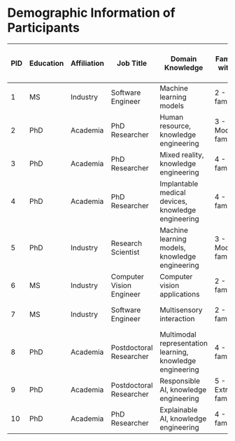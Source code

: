 # Demographic Information of Participants

| PID | Education | Affiliation | Job Title             | Domain Knowledge                                         | Familiarity with KGs      | Familiarity with LLMs     | Familiarity with Ontology RE | Familiarity with Software RE |
|-----|-----------|-------------|-----------------------|----------------------------------------------------------|---------------------------|---------------------------|------------------------------|------------------------------|
| 1   | MS        | Industry    | Software Engineer      | Machine learning models                                  | 2 - Slightly familiar     | 4 - Very familiar         | 2 - Slightly familiar        | 4 - Very familiar            |
| 2   | PhD       | Academia    | PhD Researcher         | Human resource, knowledge engineering                    | 3 - Moderately familiar   | 5 - Extremely familiar    | 3 - Moderately familiar      | 4 - Very familiar            |
| 3   | PhD       | Academia    | PhD Researcher         | Mixed reality, knowledge engineering                     | 4 - Very familiar         | 5 - Extremely familiar    | 4 - Very familiar            | 5 - Extremely familiar       |
| 4   | PhD       | Academia    | PhD Researcher         | Implantable medical devices, knowledge engineering       | 4 - Very familiar         | 3 - Moderately familiar   | 3 - Moderately familiar      | 2 - Slightly familiar        |
| 5   | PhD       | Industry    | Research Scientist     | Machine learning models, knowledge engineering           | 3 - Moderately familiar   | 5 - Extremely familiar    | 3 - Moderately familiar      | 5 - Extremely familiar       |
| 6   | MS        | Industry    | Computer Vision Engineer | Computer vision applications                           | 2 - Slightly familiar     | 3 - Moderately familiar   | 2 - Slightly familiar        | 3 - Moderately familiar      |
| 7   | MS        | Industry    | Software Engineer      | Multisensory interaction                                  | 2 - Slightly familiar     | 5 - Extremely familiar    | 2 - Slightly familiar        | 4 - Very familiar            |
| 8   | PhD       | Academia    | Postdoctoral Researcher | Multimodal representation learning, knowledge engineering | 4 - Very familiar         | 4 - Very familiar         | 4 - Very familiar            | 4 - Very familiar            |
| 9   | PhD       | Academia    | Postdoctoral Researcher | Responsible AI, knowledge engineering                   | 5 - Extremely familiar    | 4 - Very familiar         | 3 - Moderately familiar      | 2 - Slightly familiar        |
| 10  | PhD       | Academia    | PhD Researcher         | Explainable AI, knowledge engineering                    | 4 - Very familiar         | 3 - Moderately familiar   | 4 - Very familiar            | 2 - Slightly familiar        |
